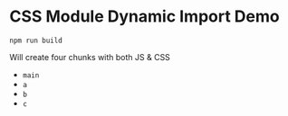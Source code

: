 # CSS Module Dynamic Import Demo

`npm run build`

Will create four chunks with both JS & CSS
* `main`
* `a`
* `b`
* `c`
